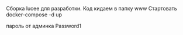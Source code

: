 Сборка lucee для разработки. 
Код кидаем в папку www
Стартовать 
docker-compose -d up

пароль от админка Password1
